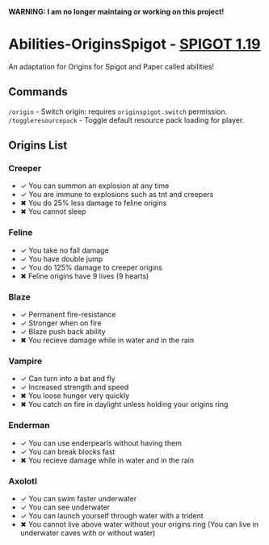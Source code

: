 **WARNING: I am no longer maintaing or working on this project!**

# Abilities-OriginsSpigot - [SPIGOT 1.19](https://www.spigotmc.org/resources/abilities-originsspigot.101791/)
 An adaptation for Origins for Spigot and Paper called abilities!

## Commands

`/origin` - Switch origin: requires `originspigot.switch` permission.
`/toggleresourcepack` - Toggle default resource pack loading for player.

## Origins List

### Creeper

- ✓ You can summon an explosion at any time
- ✓ You are immune to explosions such as tnt and creepers
- ✖ You do 25% less damage to feline origins
- ✖ You cannot sleep

### Feline

- ✓ You take no fall damage
- ✓ You have double jump
- ✓ You do 125% damage to creeper origins
- ✖ Feline origins have 9 lives (9 hearts)

### Blaze

- ✓ Permanent fire-resistance
- ✓ Stronger when on fire
- ✓ Blaze push back ability
- ✖ You recieve damage while in water and in the rain

### Vampire

- ✓ Can turn into a bat and fly
- ✓ Increased strength and speed
- ✖ You loose hunger very quickly
- ✖ You catch on fire in daylight unless holding your origins ring

### Enderman

- ✓ You can use enderpearls without having them
- ✓ You can break blocks fast
- ✖ You recieve damage while in water and in the rain

### Axolotl

- ✓ You can swim faster underwater
- ✓ You can see underwater
- ✓ You can launch yourself through water with a trident
- ✖ You cannot live above water without your origins ring (You can live in underwater caves with or without water)
